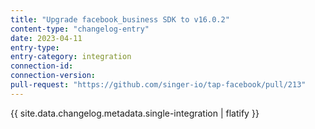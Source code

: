 ```yaml
---
title: "Upgrade facebook_business SDK to v16.0.2"
content-type: "changelog-entry"
date: 2023-04-11
entry-type: 
entry-category: integration
connection-id: 
connection-version: 
pull-request: "https://github.com/singer-io/tap-facebook/pull/213"
---
```

{{ site.data.changelog.metadata.single-integration | flatify }}